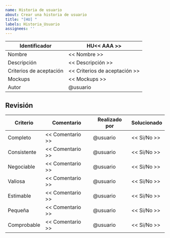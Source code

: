 ```yaml
---
name: Historia de usuario
about: Crear una historia de usuario
title: "[HU] "
labels: Historia_Usuario
assignees: ''
---
```


| Identificador           | HU<< AAA >>                    |
|-------------------------|--------------------------------|
| Nombre                  | << Nombre >>                   |
| Descripción             | << Descripción >>              |
| Criterios de aceptación | << Criterios de aceptación >>  |
| Mockups                 | << Mockups >>                  |
| Autor                   | @usuario                       |

## Revisión

| Criterio      | Comentario       | Realizado por | Solucionado |
|---------------|------------------|---------------|---------------|
| Completo      | << Comentario >> | @usuario      | << Si/No >> |
| Consistente   | << Comentario >> | @usuario      | << Si/No >> |
| Negociable    | << Comentario >> | @usuario      | << Si/No >> |
| Valiosa       | << Comentario >> | @usuario      | << Si/No >> |
| Estimable     | << Comentario >> | @usuario      | << Si/No >> |
| Pequeña       | << Comentario >> | @usuario      | << Si/No >> |
| Comprobable   | << Comentario >> | @usuario      | << Si/No >> |
